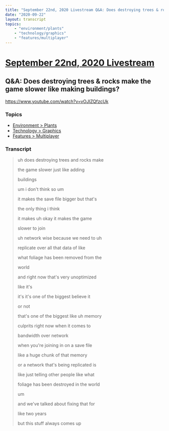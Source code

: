 ```yaml
---
title: "September 22nd, 2020 Livestream Q&A: Does destroying trees & rocks make the game slower like making buildings?"
date: "2020-09-22"
layout: transcript
topics:
    - "environment/plants"
    - "technology/graphics"
    - "features/multiplayer"
---
```

# [September 22nd, 2020 Livestream](../2020-09-22.md)
## Q&A: Does destroying trees & rocks make the game slower like making buildings?
https://www.youtube.com/watch?v=vOJIZQfzcUk

### Topics
* [Environment > Plants](../topics/environment/plants.md)
* [Technology > Graphics](../topics/technology/graphics.md)
* [Features > Multiplayer](../topics/features/multiplayer.md)

### Transcript

> uh does destroying trees and rocks make
> 
> the game slower just like adding
> 
> buildings
> 
> um i don't think so um
> 
> it makes the save file bigger but that's
> 
> the only thing i think
> 
> it makes uh okay it makes the game
> 
> slower to join
> 
> uh network wise because we need to uh
> 
> replicate over all that data of like
> 
> what foliage has been removed from the
> 
> world
> 
> and right now that's very unoptimized
> 
> like it's
> 
> it's it's one of the biggest believe it
> 
> or not
> 
> that's one of the biggest like uh memory
> 
> culprits right now when it comes to
> 
> bandwidth over network
> 
> when you're joining in on a save file
> 
> like a huge chunk of that memory
> 
> or a network that's being replicated is
> 
> like just telling other people like what
> 
> foliage has been destroyed in the world
> 
> um
> 
> and we've talked about fixing that for
> 
> like two years
> 
> but this stuff always comes up
> 
